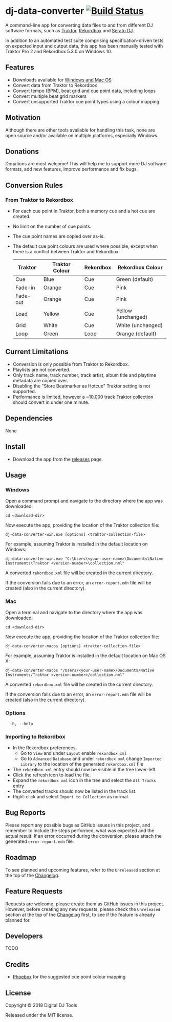 # dj-data-converter [![Build Status](https://dev.azure.com/digital-dj-tools/dj-data-converter/_apis/build/status/digital-dj-tools.dj-data-converter?branchName=master)](https://dev.azure.com/digital-dj-tools/dj-data-converter/_build/latest?definitionId=3&branchName=master)

A command-line app for converting data files to and from different DJ software formats, such as [Traktor](https://www.native-instruments.com/en/products/traktor/dj-software/traktor-pro-3/), [Rekordbox](https://rekordbox.com/en/) and [Serato DJ](https://serato.com/dj).

In addition to an automated test suite comprising specification-driven tests on expected input and output data, this app has been manually tested with Traktor Pro 2 and Rekordbox 5.3.0 on Windows 10.

## Features

- Downloads available for [Windows and Mac OS](https://github.com/digital-dj-tools/dj-data-converter/releases)
- Convert data from Traktor to Rekordbox
- Convert tempo (BPM), beat grid and cue point data, including loops
- Convert multiple beat grid markers
- Convert unsupported Traktor cue point types using a colour mapping

## Motivation

Although there are other tools available for handling this task, none are open source and/or available on multiple platforms, especially Windows.

## Donations

Donations are most welcome! This will help me to support more DJ software formats, add new features, improve performance and fix bugs.

## Conversion Rules

### From Traktor to Rekordbox

- For each cue point in Traktor, both a memory cue and a hot cue are created.
- No limit on the number of cue points.
- The cue point names are copied over as-is.
- The default cue point colours are used where possible, except when there is a conflict between Traktor and Rekordbox:

    Traktor | Traktor Colour | Rekordbox | Rekordbox Colour
    -|-|-|-
    Cue | Blue | Cue | Green (default)
    Fade-in | Orange | Cue | Pink
    Fade-out | Orange | Cue | Pink
    Load | Yellow | Cue | Yellow (unchanged)
    Grid | White | Cue | White (unchanged)
    Loop | Green | Loop | Orange (default)

## Current Limitations

- Conversion is only possible from Traktor to Rekordbox.
- Playlists are not converted.
- Only track name, track number, track artist, album title and playtime metadata are copied over.
- Disabling the "Store Beatmarker as Hotcue" Traktor setting is not supported.
- Performance is limited, however a ~10,000 track Traktor collection should convert in under one minute.

## Dependencies

None

## Install

- Download the app from the [releases](https://github.com/digital-dj-tools/dj-data-converter/releases) page.

## Usage

### Windows
Open a command prompt and navigate to the directory where the app was downloaded:
```
cd <download-dir>
```
Now execute the app, providing the location of the Traktor collection file:
```
dj-data-converter-win.exe [options] <traktor-collection-file>
```
For example, assuming Traktor is installed in the default location on Windows:
```
dj-data-converter-win.exe "C:\Users\<your-user-name>\Documents\Native Instruments\Traktor <version-number>\collection.nml"
```
A converted `rekordbox.xml` file will be created in the current directory.

If the conversion fails due to an error, an `error-report.edn` file will be created (also in the current directory).

### Mac
Open a terminal and navigate to the directory where the app was downloaded:
```
cd <download-dir>
```
Now execute the app, providing the location of the Traktor collection file:
```
dj-data-converter-macos [options] <traktor-collection-file>
```
For example, assuming Traktor is installed in the default location on Mac OS X:
```
dj-data-converter-macos "/Users/<your-user-name>/Documents/Native Instruments/Traktor <version-number>/collection.nml"
```
A converted `rekordbox.xml` file will be created in the current directory.

If the conversion fails due to an error, an `error-report.edn` file will be created (also in the current directory).

### Options
```
  -h, --help
```
### Importing to Rekordbox

- In the Rekordbox preferences, 
  - Go to `View` and under `Layout` enable `rekordbox xml`
  - Go to `Advanced` `Database` and under `rekordbox xml` change `Imported Library` to the location of the generated `rekordbox.xml` file
- The `rekordbox xml` entry should now be visible in the tree lower-left.
- Click the refresh icon to load the file.
- Expand the `rekordbox xml` icon in the tree and select the `All Tracks` entry
- The converted tracks should now be listed in the track list.
- Right-click and select `Import to Collection` as normal.

## Bug Reports

Please report any possible bugs as GitHub issues in this project, and remember to include the steps performed, what was expected and the actual result. If an error occurred during the conversion, please attach the generated `error-report.edn` file.

## Roadmap

To see planned and upcoming features, refer to the `Unreleased` section at the top of the [Changelog](CHANGELOG.md).

## Feature Requests

Requests are welcome, please create them as GitHub issues in this project. However, before creating any new requests, please check the `Unreleased` section at the top of the [Changelog](CHANGELOG.md) first, to see if the feature is already planned for.

## Developers

TODO

## Credits

- [Phoebox](https://github.com/pstare/phoebox) for the suggested cue point colour mapping

## License

Copyright © 2018 Digital DJ Tools

Released under the MIT license.
